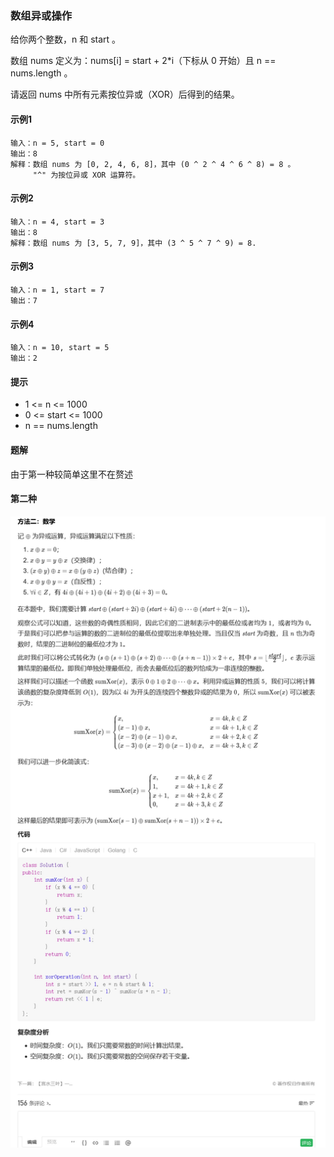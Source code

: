 ### 数组异或操作

给你两个整数，n 和 start 。

数组 nums 定义为：nums[i] = start + 2*i（下标从 0 开始）且 n == nums.length 。

请返回 nums 中所有元素按位异或（XOR）后得到的结果。

#### 示例1
```
输入：n = 5, start = 0
输出：8
解释：数组 nums 为 [0, 2, 4, 6, 8]，其中 (0 ^ 2 ^ 4 ^ 6 ^ 8) = 8 。
     "^" 为按位异或 XOR 运算符。
```

#### 示例2

````
输入：n = 4, start = 3
输出：8
解释：数组 nums 为 [3, 5, 7, 9]，其中 (3 ^ 5 ^ 7 ^ 9) = 8.
````

#### 示例3

```
输入：n = 1, start = 7
输出：7
```

#### 示例4

```
输入：n = 10, start = 5
输出：2
```

#### 提示

* 1 <= n <= 1000 
* 0 <= start <= 1000
* n == nums.length



#### 题解

由于第一种较简单这里不在赘述

#### 第二种

![img.png](img.png)